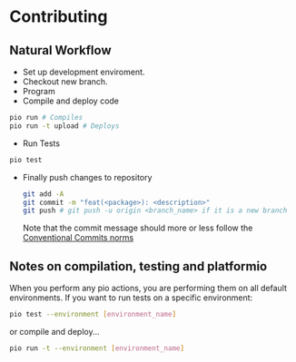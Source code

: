 # Contributing

## Natural Workflow

- Set up development enviroment.
- Checkout new branch.
- Program
- Compile and deploy code
```sh
pio run # Compiles
pio run -t upload # Deploys
```
- Run Tests
```sh
pio test
```
- Finally push changes to repository
  ```sh
  git add -A
  git commit -m "feat(<package>): <description>"
  git push # git push -u origin <branch_name> if it is a new branch
  ```
  Note that the commit message should more or less follow the [Conventional Commits norms](https://www.conventionalcommits.org/en/v1.0.0-beta.4/)

## Notes on compilation, testing and platformio

When you perform any pio actions, you are performing them on all default environments. If you want to run tests on a specific environment:
```sh
pio test --environment [environment_name]
```

or compile and deploy...
```sh
pio run -t --environment [environment_name]
```
